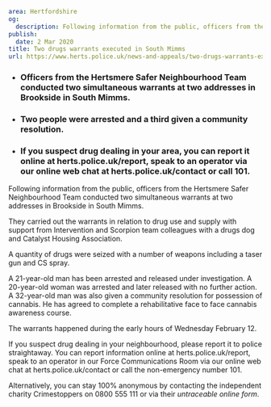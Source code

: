 ```yaml
area: Hertfordshire
og:
  description: Following information from the public, officers from the Hertsmere Safer Neighbourhood Team conducted two simultaneous warrants at two addresses in Brookside in South Mimms.
publish:
  date: 2 Mar 2020
title: Two drugs warrants executed in South Mimms
url: https://www.herts.police.uk/news-and-appeals/two-drugs-warrants-executed-in-south-mimms-1469
```

* ### Officers from the Hertsmere Safer Neighbourhood Team conducted two simultaneous warrants at two addresses in Brookside in South Mimms.

 * ### Two people were arrested and a third given a community resolution.

 * ### If you suspect drug dealing in your area, you can report it online at herts.police.uk/report, speak to an operator via our online web chat at herts.police.uk/contact or call 101.

Following information from the public, officers from the Hertsmere Safer Neighbourhood Team conducted two simultaneous warrants at two addresses in Brookside in South Mimms.

They carried out the warrants in relation to drug use and supply with support from Intervention and Scorpion team colleagues with a drugs dog and Catalyst Housing Association.

A quantity of drugs were seized with a number of weapons including a taser gun and CS spray.

A 21-year-old man has been arrested and released under investigation. A 20-year-old woman was arrested and later released with no further action. A 32-year-old man was also given a community resolution for possession of cannabis. He has agreed to complete a rehabilitative face to face cannabis awareness course.

The warrants happened during the early hours of Wednesday February 12.

If you suspect drug dealing in your neighbourhood, please report it to police straightaway. You can report information online at herts.police.uk/report, speak to an operator in our Force Communications Room via our online web chat at herts.police.uk/contact or call the non-emergency number 101.

Alternatively, you can stay 100% anonymous by contacting the independent charity Crimestoppers on 0800 555 111 or via their _untraceable online form_.
